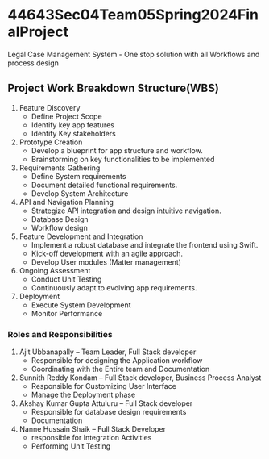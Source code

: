 # 44643Sec04Team05Spring2024FinalProject
Legal Case Management System - One stop solution with all Workflows and process design

## Project Work Breakdown Structure(WBS)

1. Feature Discovery
   - Define Project Scope
   - Identify key app features
   - Identify Key stakeholders
2. Prototype Creation
   - Develop a blueprint for app structure and workflow.
   - Brainstorming on key functionalities to be implemented
3. Requirements Gathering
   - Define System requirements
   - Document detailed functional requirements.
   - Develop System Architecture
4. API and Navigation Planning
   - Strategize API integration and design intuitive navigation.
   - Database Design
   - Workflow design
5. Feature Development and Integration
   - Implement a robust database and integrate the frontend using Swift.
   - Kick-off development with an agile approach.
   - Develop User modules (Matter management)
6. Ongoing Assessment
   - Conduct Unit Testing
   - Continuously adapt to evolving app requirements.
7. Deployment
    - Execute System Development
    - Monitor Performance
      
  
### Roles and Responsibilities

1. Ajit Ubbanapally – Team Leader, Full Stack developer
   - Responsible for designing the Application workflow
   - Coordinating with the Entire team and Documentation
2. Sunnith Reddy Kondam – Full Stack developer, Business Process Analyst
   - Responsible for Customizing User Interface
   -  Manage the Deployment phase
3. Akshay Kumar Gupta Attuluru – Full Stack developer
   -  Responsible for database design requirements
   -  Documentation
4. Nanne Hussain Shaik – Full Stack Developer
   -  responsible for Integration Activities
   -  Performing Unit Testing


